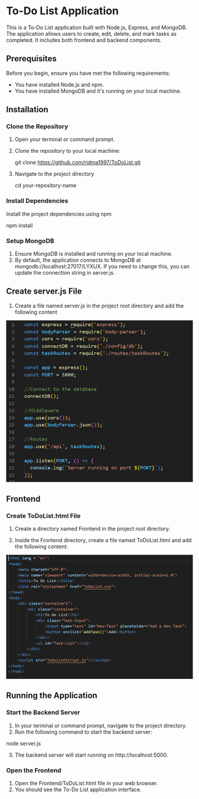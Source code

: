 # To-Do List Application

This is a To-Do List application built with Node.js, Express, and MongoDB. The application allows users to create, edit, delete, and mark tasks as completed. It includes both frontend and backend components.

## Prerequisites

Before you begin, ensure you have met the following requirements:

- You have installed Node.js and npm.
- You have installed MongoDB and it's running on your local machine.

## Installation

### Clone the Repository

1. Open your terminal or command prompt.
2. Clone the repository to your local machine:
   
   git clone https://github.com/ridma1997/ToDoList.git

3. Navigate to the project directory
   
   cd your-repository-name

### Install Dependencies

Install the project dependencies using npm
  
  npm install

### Setup MongoDB
1. Ensure MongoDB is installed and running on your local machine.
2. By default, the application connects to MongoDB at mongodb://localhost:27017/LYXUX. If you need to change this, you can update the connection string in server.js.

## Create server.js File
1. Create a file named server.js in the project root directory and add the following content

![Referance Image](/Screenshots/server.png)

## Frontend

### Create ToDoList.html File

1. Create a directory named Frontend in the project root directory.

2. Inside the Frontend directory, create a file named ToDoList.html and add the following content:

![Referance Image](/Screenshots/ToDoListHTML.png)

## Running the Application
### Start the Backend Server

1. In your terminal or command prompt, navigate to the project directory.
2. Run the following command to start the backend server:

node server.js

3. The backend server will start running on http://localhost:5000.

### Open the Frontend
1. Open the Frontend/ToDoList.html file in your web browser.
2. You should see the To-Do List application interface.
